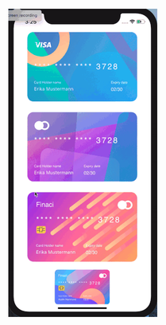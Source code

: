 ![alt text](https://github.com/Novsochetra/Animation-React-Native/blob/master/src/components/scroll-transform-card/scroll-transform.gif)
